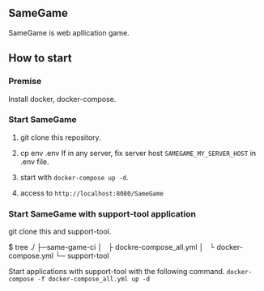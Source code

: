 ## SameGame
SameGame is web apllication game.

## How to start
### Premise
Install docker, docker-compose.

### Start SameGame
1. git clone this repository.

2. cp env .env
If in any server, fix server host `SAMEGAME_MY_SERVER_HOST` in .env file.

3. start with `docker-compose up -d`.

4. access to `http://localhost:8080/SameGame`

### Start SameGame with support-tool application
git clone this and support-tool.

$ tree
./
├─same-game-ci
│   ├ dockre-compose_all.yml
│   └ docker-compose.yml
└─ support-tool

Start applications with support-tool with the following command.
`docker-compose -f docker-compose_all.yml up -d`


